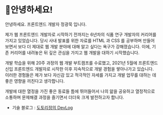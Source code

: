 # 🌰안녕하세요!

안녕하세요. 프론트엔드 개발자 정광묵 입니다.

제가 웹 프론트엔드 개발자로 시작하기 전까지는 6년차의 식품 연구 개발자의 커리어를 가지고 있었습니다.
당시 사내 발표를 위한 자료를 HTML 과 CSS 를 공부하며 만들어보면서 보다 더 제대로 웹 개발 분야에 대해 알고 싶다는 욕구가 강해졌습니다. 이에, 기존 커리어를 내려놓은 뒤 깊은 관심을 가지고 웹 개발을 대하기 시작했습니다.

개발 학습을 위해 20주 과정의 웹 개발 부트캠프를 수료했고, 2021년 5월에 프론트엔드 신입 프론트엔드 개발자로 시작한 이후 지속적으로 개발 경험을 쌓아나가고 있습니다. 이러한 경험들은 제가 보다 자신감 있고 적극적인 자세를 가지고 개발 업무를 대하는 데 좋은 영향을 끼친다고 생각합니다.

개발에 대한 열정을 가진 좋은 동료들 틈에 뛰어들어서 나의 앎을 공유하고 열정적으로 소통하며 문제해결 과정을 즐기면서 더더욱 크게 발전하고자 합니다.

 
- 기술 블로그 : [도토리정의 DevLog](https://dotorimook-log.vercel.app/)
